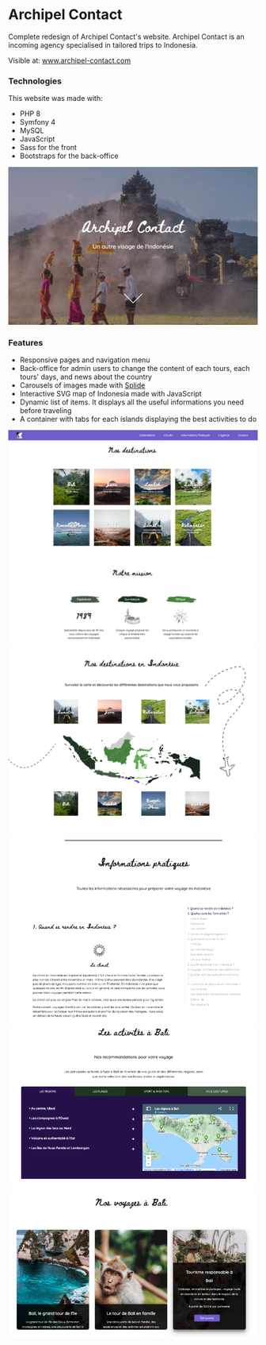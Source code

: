 # Archipel Contact

Complete redesign of Archipel Contact's website. Archipel Contact is an incoming agency specialised in tailored trips to Indonesia.

Visible at: www.archipel-contact.com

### Technologies

This website was made with: 

- PHP 8
- Symfony 4
- MySQL 
- JavaScript
- Sass for the front
- Bootstraps for the back-office


![Alt text](public/images/screenshotreadme1.png?raw=true "Archipel Contact header")


### Features

- Responsive pages and navigation menu
- Back-office for admin users to change the content of each tours, each tours' days, and news about the country 
- Carousels of images made with [Splide](https://splidejs.com/)
- Interactive SVG map of Indonesia made with JavaScript
- Dynamic list of items. It displays all the useful informations you need before traveling 
- A container with tabs for each islands displaying the best activities to do

![Archipel Contact islands](public/images/screenshotreadme2.png?raw=true "Archipel Contact islands")
![rchipel Contact svg map](public/images/screenshotreadme3.png?raw=true "Archipel Contact svg map")
![Archipel Contact list of items](public/images/screenshotreadme4.png?raw=true "Archipel Contact list of items")
![Archipel Contact tabs](public/images/screenshotreadme5.png?raw=true "Archipel Contact tabs")
![Archipel Contact travel examples](public/images/screenshotreadme6.png?raw=true "Archipel Contact travel examples")
